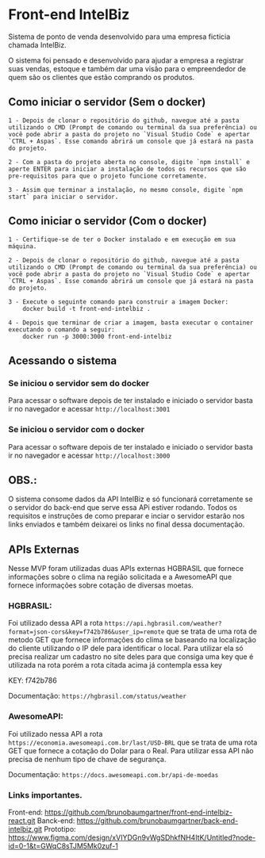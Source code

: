 # Front-end IntelBiz

Sistema de ponto de venda desenvolvido para uma empresa ficticia chamada IntelBiz.

O sistema foi pensado e desenvolvido para ajudar a empresa a registrar suas vendas, estoque e também dar uma visão para o empreendedor de quem são os clientes que estão comprando os produtos.

## Como iniciar o servidor (Sem o docker)

    1 - Depois de clonar o repositório do github, navegue até a pasta utilizando o CMD (Prompt de comando ou terminal da sua preferência) ou você pode abrir a pasta do projeto no `Visual Studio Code` e apertar `CTRL + Aspas`. Esse comando abrirá um console que já estará na pasta do projeto.

    2 - Com a pasta do projeto aberta no console, digite `npm install` e aperte ENTER para iniciar a instalação de todos os recursos que são pre-requisitos para que o projeto funcione corretamente.

    3 - Assim que terminar a instalação, no mesmo console, digite `npm start` para iniciar o servidor.

## Como iniciar o servidor (Com o docker)

    1 - Certifique-se de ter o Docker instalado e em execução em sua máquina.

    2 - Depois de clonar o repositório do github, navegue até a pasta utilizando o CMD (Prompt de comando ou terminal da sua preferência) ou você pode abrir a pasta do projeto no `Visual Studio Code` e apertar `CTRL + Aspas`. Esse comando abrirá um console que já estará na pasta do projeto.

    3 - Execute o seguinte comando para construir a imagem Docker: 
        docker build -t front-end-intelbiz .
    
    4 - Depois que terminar de criar a imagem, basta executar o container executando o comando a seguir:
        docker run -p 3000:3000 front-end-intelbiz

## Acessando o sistema
### Se iniciou o servidor sem do docker
Para acessar o software depois de ter instalado e iniciado o servidor basta ir no navegador e acessar `http://localhost:3001`

### Se iniciou o servidor com o docker
Para acessar o software depois de ter instalado e iniciado o servidor basta ir no navegador e acessar `http://localhost:3000`

## OBS.:

O sistema consome dados da API IntelBiz e só funcionará corretamente se o servidor do back-end que serve essa APi estiver rodando. Todos os requisitos e instruções de como preparar e inciar o servidor estarão nos links enviados e também deixarei os links no final dessa documentação.


## APIs Externas

Nesse MVP foram utilizadas duas APIs externas HGBRASIL que fornece informações sobre o clima na região solicitada e a AwesomeAPI que fornece informações sobre cotação de diversas moetas.

### HGBRASIL: 
Foi utilizado dessa API a rota `https://api.hgbrasil.com/weather?format=json-cors&key=f742b786&user_ip=remote` que se trata de uma rota de metodo GET que fornece informações do clima se baseando na localização do cliente utilizando o IP dele para identificar o local. Para utilizar ela só precisa realizar um cadastro no site deles para que consiga uma key que é utilizada na rota porém a rota citada acima já contempla essa key

KEY: f742b786

Documentação: `https://hgbrasil.com/status/weather`

### AwesomeAPI: 
Foi utilizado nessa API a rota `https://economia.awesomeapi.com.br/last/USD-BRL` que se trata de uma rota GET que fornece a cotação do Dolar para o Real. Para utilizar essa API não precisa de nenhum tipo de chave de segurança.

Documentação: `https://docs.awesomeapi.com.br/api-de-moedas`

### Links importantes.

Front-end: https://github.com/brunobaumgartner/front-end-intelbiz-react.git
Banck-end: https://github.com/brunobaumgartner/back-end-intelbiz.git
Prototipo: https://www.figma.com/design/xVIYDGn9vWgSDhkfNH4ItK/Untitled?node-id=0-1&t=GWqC8sTJM5Mk0zuf-1
